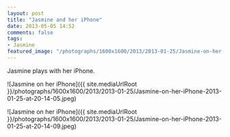```yaml
---
layout: post
title: "Jasmine and her iPhone"
date: 2013-05-05 14:52
comments: false
tags: 
- Jasmine
featured_image: "/photographs/1600x1600/2013/2013-01-25/Jasmine-on-her-iPhone-2013-01-25-at-20-14-05.jpeg"
---
```

Jasmine plays with her iPhone.

![Jasmine on her iPhone]({{ site.mediaUrlRoot }}/photographs/1600x1600/2013/2013-01-25/Jasmine-on-her-iPhone-2013-01-25-at-20-14-05.jpeg)

![Jasmine on her iPhone]({{ site.mediaUrlRoot }}/photographs/1600x1600/2013/2013-01-25/Jasmine-on-her-iPhone-2013-01-25-at-20-14-09.jpeg)